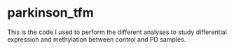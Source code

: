 # parkinson_tfm
This is the code I used to perform the different analyses to study differential expression and methylation between control and PD samples.
